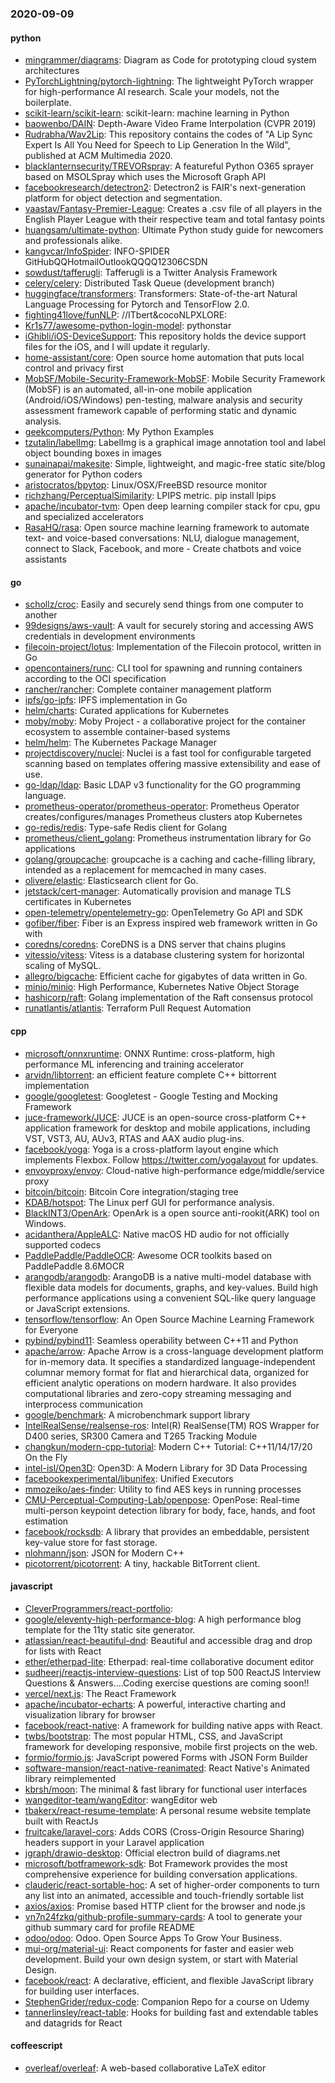 ### 2020-09-09

#### python
* [mingrammer/diagrams](https://github.com/mingrammer/diagrams):  Diagram as Code for prototyping cloud system architectures
* [PyTorchLightning/pytorch-lightning](https://github.com/PyTorchLightning/pytorch-lightning): The lightweight PyTorch wrapper for high-performance AI research. Scale your models, not the boilerplate.
* [scikit-learn/scikit-learn](https://github.com/scikit-learn/scikit-learn): scikit-learn: machine learning in Python
* [baowenbo/DAIN](https://github.com/baowenbo/DAIN): Depth-Aware Video Frame Interpolation (CVPR 2019)
* [Rudrabha/Wav2Lip](https://github.com/Rudrabha/Wav2Lip): This repository contains the codes of "A Lip Sync Expert Is All You Need for Speech to Lip Generation In the Wild", published at ACM Multimedia 2020.
* [blacklanternsecurity/TREVORspray](https://github.com/blacklanternsecurity/TREVORspray): A featureful Python O365 sprayer based on MSOLSpray which uses the Microsoft Graph API
* [facebookresearch/detectron2](https://github.com/facebookresearch/detectron2): Detectron2 is FAIR's next-generation platform for object detection and segmentation.
* [vaastav/Fantasy-Premier-League](https://github.com/vaastav/Fantasy-Premier-League): Creates a .csv file of all players in the English Player League with their respective team and total fantasy points
* [huangsam/ultimate-python](https://github.com/huangsam/ultimate-python): Ultimate Python study guide for newcomers and professionals alike.   
* [kangvcar/InfoSpider](https://github.com/kangvcar/InfoSpider): INFO-SPIDER GitHubQQHotmailOutlookQQQQ12306CSDN
* [sowdust/tafferugli](https://github.com/sowdust/tafferugli): Tafferugli is a Twitter Analysis Framework
* [celery/celery](https://github.com/celery/celery): Distributed Task Queue (development branch)
* [huggingface/transformers](https://github.com/huggingface/transformers): Transformers: State-of-the-art Natural Language Processing for Pytorch and TensorFlow 2.0.
* [fighting41love/funNLP](https://github.com/fighting41love/funNLP): //ITbert&cocoNLPXLORE:
* [Kr1s77/awesome-python-login-model](https://github.com/Kr1s77/awesome-python-login-model): pythonstar
* [iGhibli/iOS-DeviceSupport](https://github.com/iGhibli/iOS-DeviceSupport): This repository holds the device support files for the iOS, and I will update it regularly.
* [home-assistant/core](https://github.com/home-assistant/core):  Open source home automation that puts local control and privacy first
* [MobSF/Mobile-Security-Framework-MobSF](https://github.com/MobSF/Mobile-Security-Framework-MobSF): Mobile Security Framework (MobSF) is an automated, all-in-one mobile application (Android/iOS/Windows) pen-testing, malware analysis and security assessment framework capable of performing static and dynamic analysis.
* [geekcomputers/Python](https://github.com/geekcomputers/Python): My Python Examples
* [tzutalin/labelImg](https://github.com/tzutalin/labelImg):  LabelImg is a graphical image annotation tool and label object bounding boxes in images
* [sunainapai/makesite](https://github.com/sunainapai/makesite): Simple, lightweight, and magic-free static site/blog generator for Python coders
* [aristocratos/bpytop](https://github.com/aristocratos/bpytop): Linux/OSX/FreeBSD resource monitor
* [richzhang/PerceptualSimilarity](https://github.com/richzhang/PerceptualSimilarity): LPIPS metric. pip install lpips
* [apache/incubator-tvm](https://github.com/apache/incubator-tvm): Open deep learning compiler stack for cpu, gpu and specialized accelerators
* [RasaHQ/rasa](https://github.com/RasaHQ/rasa):  Open source machine learning framework to automate text- and voice-based conversations: NLU, dialogue management, connect to Slack, Facebook, and more - Create chatbots and voice assistants

#### go
* [schollz/croc](https://github.com/schollz/croc): Easily and securely send things from one computer to another  
* [99designs/aws-vault](https://github.com/99designs/aws-vault): A vault for securely storing and accessing AWS credentials in development environments
* [filecoin-project/lotus](https://github.com/filecoin-project/lotus): Implementation of the Filecoin protocol, written in Go
* [opencontainers/runc](https://github.com/opencontainers/runc): CLI tool for spawning and running containers according to the OCI specification
* [rancher/rancher](https://github.com/rancher/rancher): Complete container management platform
* [ipfs/go-ipfs](https://github.com/ipfs/go-ipfs): IPFS implementation in Go
* [helm/charts](https://github.com/helm/charts): Curated applications for Kubernetes
* [moby/moby](https://github.com/moby/moby): Moby Project - a collaborative project for the container ecosystem to assemble container-based systems
* [helm/helm](https://github.com/helm/helm): The Kubernetes Package Manager
* [projectdiscovery/nuclei](https://github.com/projectdiscovery/nuclei): Nuclei is a fast tool for configurable targeted scanning based on templates offering massive extensibility and ease of use.
* [go-ldap/ldap](https://github.com/go-ldap/ldap): Basic LDAP v3 functionality for the GO programming language.
* [prometheus-operator/prometheus-operator](https://github.com/prometheus-operator/prometheus-operator): Prometheus Operator creates/configures/manages Prometheus clusters atop Kubernetes
* [go-redis/redis](https://github.com/go-redis/redis): Type-safe Redis client for Golang
* [prometheus/client_golang](https://github.com/prometheus/client_golang): Prometheus instrumentation library for Go applications
* [golang/groupcache](https://github.com/golang/groupcache): groupcache is a caching and cache-filling library, intended as a replacement for memcached in many cases.
* [olivere/elastic](https://github.com/olivere/elastic): Elasticsearch client for Go.
* [jetstack/cert-manager](https://github.com/jetstack/cert-manager): Automatically provision and manage TLS certificates in Kubernetes
* [open-telemetry/opentelemetry-go](https://github.com/open-telemetry/opentelemetry-go): OpenTelemetry Go API and SDK
* [gofiber/fiber](https://github.com/gofiber/fiber):  Fiber is an Express inspired web framework written in Go with 
* [coredns/coredns](https://github.com/coredns/coredns): CoreDNS is a DNS server that chains plugins
* [vitessio/vitess](https://github.com/vitessio/vitess): Vitess is a database clustering system for horizontal scaling of MySQL.
* [allegro/bigcache](https://github.com/allegro/bigcache): Efficient cache for gigabytes of data written in Go.
* [minio/minio](https://github.com/minio/minio): High Performance, Kubernetes Native Object Storage
* [hashicorp/raft](https://github.com/hashicorp/raft): Golang implementation of the Raft consensus protocol
* [runatlantis/atlantis](https://github.com/runatlantis/atlantis): Terraform Pull Request Automation

#### cpp
* [microsoft/onnxruntime](https://github.com/microsoft/onnxruntime): ONNX Runtime: cross-platform, high performance ML inferencing and training accelerator
* [arvidn/libtorrent](https://github.com/arvidn/libtorrent): an efficient feature complete C++ bittorrent implementation
* [google/googletest](https://github.com/google/googletest): Googletest - Google Testing and Mocking Framework
* [juce-framework/JUCE](https://github.com/juce-framework/JUCE): JUCE is an open-source cross-platform C++ application framework for desktop and mobile applications, including VST, VST3, AU, AUv3, RTAS and AAX audio plug-ins.
* [facebook/yoga](https://github.com/facebook/yoga): Yoga is a cross-platform layout engine which implements Flexbox. Follow https://twitter.com/yogalayout for updates.
* [envoyproxy/envoy](https://github.com/envoyproxy/envoy): Cloud-native high-performance edge/middle/service proxy
* [bitcoin/bitcoin](https://github.com/bitcoin/bitcoin): Bitcoin Core integration/staging tree
* [KDAB/hotspot](https://github.com/KDAB/hotspot): The Linux perf GUI for performance analysis.
* [BlackINT3/OpenArk](https://github.com/BlackINT3/OpenArk): OpenArk is a open source anti-rookit(ARK) tool on Windows.
* [acidanthera/AppleALC](https://github.com/acidanthera/AppleALC): Native macOS HD audio for not officially supported codecs
* [PaddlePaddle/PaddleOCR](https://github.com/PaddlePaddle/PaddleOCR): Awesome OCR toolkits based on PaddlePaddle 8.6MOCR
* [arangodb/arangodb](https://github.com/arangodb/arangodb):  ArangoDB is a native multi-model database with flexible data models for documents, graphs, and key-values. Build high performance applications using a convenient SQL-like query language or JavaScript extensions.
* [tensorflow/tensorflow](https://github.com/tensorflow/tensorflow): An Open Source Machine Learning Framework for Everyone
* [pybind/pybind11](https://github.com/pybind/pybind11): Seamless operability between C++11 and Python
* [apache/arrow](https://github.com/apache/arrow): Apache Arrow is a cross-language development platform for in-memory data. It specifies a standardized language-independent columnar memory format for flat and hierarchical data, organized for efficient analytic operations on modern hardware. It also provides computational libraries and zero-copy streaming messaging and interprocess communication
* [google/benchmark](https://github.com/google/benchmark): A microbenchmark support library
* [IntelRealSense/realsense-ros](https://github.com/IntelRealSense/realsense-ros): Intel(R) RealSense(TM) ROS Wrapper for D400 series, SR300 Camera and T265 Tracking Module
* [changkun/modern-cpp-tutorial](https://github.com/changkun/modern-cpp-tutorial):  Modern C++ Tutorial: C++11/14/17/20 On the Fly
* [intel-isl/Open3D](https://github.com/intel-isl/Open3D): Open3D: A Modern Library for 3D Data Processing
* [facebookexperimental/libunifex](https://github.com/facebookexperimental/libunifex): Unified Executors
* [mmozeiko/aes-finder](https://github.com/mmozeiko/aes-finder): Utility to find AES keys in running processes
* [CMU-Perceptual-Computing-Lab/openpose](https://github.com/CMU-Perceptual-Computing-Lab/openpose): OpenPose: Real-time multi-person keypoint detection library for body, face, hands, and foot estimation
* [facebook/rocksdb](https://github.com/facebook/rocksdb): A library that provides an embeddable, persistent key-value store for fast storage.
* [nlohmann/json](https://github.com/nlohmann/json): JSON for Modern C++
* [picotorrent/picotorrent](https://github.com/picotorrent/picotorrent): A tiny, hackable BitTorrent client.

#### javascript
* [CleverProgrammers/react-portfolio](https://github.com/CleverProgrammers/react-portfolio): 
* [google/eleventy-high-performance-blog](https://github.com/google/eleventy-high-performance-blog): A high performance blog template for the 11ty static site generator.
* [atlassian/react-beautiful-dnd](https://github.com/atlassian/react-beautiful-dnd): Beautiful and accessible drag and drop for lists with React
* [ether/etherpad-lite](https://github.com/ether/etherpad-lite): Etherpad: real-time collaborative document editor
* [sudheerj/reactjs-interview-questions](https://github.com/sudheerj/reactjs-interview-questions): List of top 500 ReactJS Interview Questions & Answers....Coding exercise questions are coming soon!!
* [vercel/next.js](https://github.com/vercel/next.js): The React Framework
* [apache/incubator-echarts](https://github.com/apache/incubator-echarts): A powerful, interactive charting and visualization library for browser
* [facebook/react-native](https://github.com/facebook/react-native): A framework for building native apps with React.
* [twbs/bootstrap](https://github.com/twbs/bootstrap): The most popular HTML, CSS, and JavaScript framework for developing responsive, mobile first projects on the web.
* [formio/formio.js](https://github.com/formio/formio.js): JavaScript powered Forms with JSON Form Builder
* [software-mansion/react-native-reanimated](https://github.com/software-mansion/react-native-reanimated): React Native's Animated library reimplemented
* [kbrsh/moon](https://github.com/kbrsh/moon):  The minimal & fast library for functional user interfaces
* [wangeditor-team/wangEditor](https://github.com/wangeditor-team/wangEditor): wangEditor  web
* [tbakerx/react-resume-template](https://github.com/tbakerx/react-resume-template): A personal resume website template built with ReactJs
* [fruitcake/laravel-cors](https://github.com/fruitcake/laravel-cors): Adds CORS (Cross-Origin Resource Sharing) headers support in your Laravel application
* [jgraph/drawio-desktop](https://github.com/jgraph/drawio-desktop): Official electron build of diagrams.net
* [microsoft/botframework-sdk](https://github.com/microsoft/botframework-sdk): Bot Framework provides the most comprehensive experience for building conversation applications.
* [clauderic/react-sortable-hoc](https://github.com/clauderic/react-sortable-hoc): A set of higher-order components to turn any list into an animated, accessible and touch-friendly sortable list
* [axios/axios](https://github.com/axios/axios): Promise based HTTP client for the browser and node.js
* [vn7n24fzkq/github-profile-summary-cards](https://github.com/vn7n24fzkq/github-profile-summary-cards): A tool to generate your github summary card for profile README
* [odoo/odoo](https://github.com/odoo/odoo): Odoo. Open Source Apps To Grow Your Business.
* [mui-org/material-ui](https://github.com/mui-org/material-ui): React components for faster and easier web development. Build your own design system, or start with Material Design.
* [facebook/react](https://github.com/facebook/react): A declarative, efficient, and flexible JavaScript library for building user interfaces.
* [StephenGrider/redux-code](https://github.com/StephenGrider/redux-code): Companion Repo for a course on Udemy
* [tannerlinsley/react-table](https://github.com/tannerlinsley/react-table):  Hooks for building fast and extendable tables and datagrids for React

#### coffeescript
* [overleaf/overleaf](https://github.com/overleaf/overleaf): A web-based collaborative LaTeX editor
